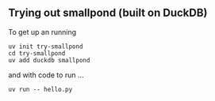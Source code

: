 ## Trying out smallpond (built on DuckDB)

To get up an running
```
uv init try-smallpond
cd try-smallpond
uv add duckdb smallpond
```

and with code to run ...
```
uv run -- hello.py
```
